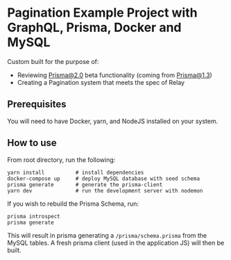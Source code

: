 # Pagination Example Project with GraphQL, Prisma, Docker and MySQL

Custom built for the purpose of:

- Reviewing Prisma@2.0 beta functionality (coming from Prisma@1.3)
- Creating a Pagination system that meets the spec of Relay

## Prerequisites

You will need to have Docker, yarn, and NodeJS installed on your system.

## How to use

From root directory, run the following:

```
yarn install          # install dependencies
docker-compose up     # deploy MySQL database with seed schema
prisma generate       # generate the prisma-client
yarn dev              # run the development server with nodemon
```

If you wish to rebuild the Prisma Schema, run:
```
prisma introspect
prisma generate
```
This will result in prisma generating a `/prisma/schema.prisma` from the MySQL tables.
A fresh prisma client (used in the application JS) will then be built.

